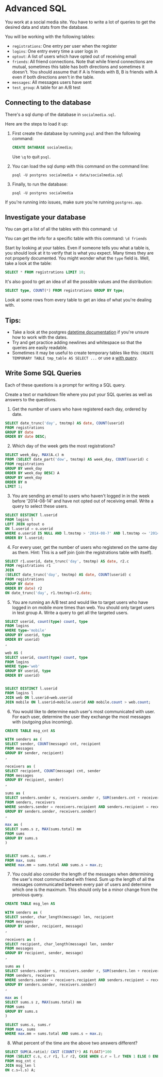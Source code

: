 # Advanced SQL

You work at a social media site. You have to write a lot of queries to get the desired data and stats from the database.

You will be working with the following tables:

* `registrations`: One entry per user when the register
* `logins`: One entry every time a user logs in
* `optout`: A list of users which have opted out of receiving email
* `friends`: All friend connections. Note that while friend connections are mutual, sometimes this table has both directions and sometimes it doesn't. You should assume that if A is friends with B, B is friends with A even if both directions aren't in the table.
* `messages`: All messages users have sent
* `test_group`: A table for an A/B test

## Connecting to the database

There's a sql dump of the database in `socialmedia.sql`.

Here are the steps to load it up:

1. First create the database by running `psql` and then the following command:

    ```sql
    CREATE DATABASE socialmedia;
    ```
    Use `\q` to quit `psql`.

2. You can load the sql dump with this command on the command line:

    ```shell
    psql -U postgres socialmedia < data/socialmedia.sql
    ```

3. Finally, to run the database:

    ```shell
    psql -U postgres socialmedia
    ```

If you're running into issues, make sure you're running `postgres.app`.


## Investigate your database

You can get a list of all the tables with this command: `\d`

You can get the info for a specific table with this command: `\d friends`

Start by looking at your tables. Even if someone tells you what a table is, you should look at it to verify that is what you expect. Many times they are not properly documented. You might wonder what the `type` field is. Well, take a look at the table:

```sql
SELECT * FROM registrations LIMIT 10;
```

It's also good to get an idea of all the possible values and the distribution:

```sql
SELECT type, COUNT(*) FROM registrations GROUP BY type;
```

Look at some rows from every table to get an idea of what you're dealing with.

## Tips:
* Take a look at the postgres [datetime documentation](http://www.postgresql.org/docs/8.4/static/datatype-datetime.html) if you're unsure how to work with the dates.
* Try and get practice adding newlines and whitespace so that the queries are easily readable.
* Sometimes it may be useful to create temporary tables like this: `CREATE TEMPORARY TABLE tmp_table AS SELECT ...` or use a [with query](http://www.postgresql.org/docs/9.1/static/queries-with.html).


## Write Some SQL Queries
Each of these questions is a prompt for writing a SQL query.

Create a text or markdown file where you put your SQL queries as well as answers to the questions.

1. Get the number of users who have registered each day, ordered by date.

```sql
SELECT date_trunc('day', tmstmp) AS date, COUNT(userid)
FROM registrations
GROUP BY date
ORDER BY date DESC;
```

2. Which day of the week gets the most registrations?

```sql
SELECT week_day, MAX(A.c) m
FROM (SELECT date_part('dow', tmstmp) AS week_day, COUNT(userid) c
FROM registrations
GROUP BY week_day
ORDER BY week_day DESC) A
GROUP BY week_day
ORDER BY m
LIMIT 1;
```

3. You are sending an email to users who haven't logged in in the week before '2014-08-14' and have not opted out of receiving email. Write a query to select these users.

```sql
SELECT DISTINCT l.userid
FROM logins l
LEFT JOIN optout o
ON l.userid = o.userid
WHERE o.userid IS NULL AND l.tmstmp > '2014-08-7' AND l.tmstmp <= '2014-08-14'
ORDER BY l.userid;
```

4. For every user, get the number of users who registered on the same day as them. Hint: This is a self join (join the registrations table with itself).

```sql
SELECT r1.userid, date_trunc('day', tmstmp) AS date, r2.c
FROM registrations r1
JOIN
(SELECT date_trunc('day', tmstmp) AS date, COUNT(userid) c
FROM registrations
GROUP BY date
ORDER BY date) r2
ON date_trunc('day', r1.tmstmp)=r2.date;
```

5. You are running an A/B test and would like to target users who have logged in on mobile more times than web. You should only target users in test group A. Write a query to get all the targeted users.

```sql
SELECT userid, count(type) count, type
FROM logins
WHERE type='mobile'
GROUP BY userid, type
ORDER BY userid)
,

web AS (
SELECT userid, count(type) count, type
FROM logins
WHERE type='web'
GROUP BY userid, type
ORDER BY userid)


SELECT DISTINCT l.userid
FROM logins l
JOIN web ON l.userid=web.userid
JOIN mobile ON l.userid=mobile.userid AND mobile.count > web.count;
```

6. You would like to determine each user's most communicated with user. For each user, determine the user they exchange the most messages with (outgoing plus incoming).

```sql
CREATE TABLE msg_cnt AS

WITH senders as (
SELECT sender, COUNT(message) cnt, recipient
FROM messages
GROUP BY sender, recipient)
,

receivers as (
SELECT recipient, COUNT(message) cnt, sender
FROM messages
GROUP BY recipient, sender)
,

sums as (
SELECT senders.sender s, receivers.sender r, SUM(senders.cnt + receivers.cnt) total
FROM senders, receivers
WHERE senders.sender = receivers.recipient AND senders.recipient = receivers.sender
GROUP BY senders.sender, receivers.sender)
,

max as (
SELECT sums.s z, MAX(sums.total) mm
FROM sums
GROUP BY sums.s
)


SELECT sums.s, sums.r
FROM max, sums
WHERE max.mm = sums.total AND sums.s = max.z;
```

7. You could also consider the length of the messages when determining the user's most communicated with friend. Sum up the length of all the messages communicated between every pair of users and determine which one is the maximum. This should only be a minor change from the previous query.

```sql
CREATE TABLE msg_len AS

WITH senders as (
SELECT sender, char_length(message) len, recipient
FROM messages
GROUP BY sender, recipient, message)
,

receivers as (
SELECT recipient, char_length(message) len, sender
FROM messages
GROUP BY recipient, sender, message)
,

sums as (
SELECT senders.sender s, receivers.sender r, SUM(senders.len + receivers.len) total
FROM senders, receivers
WHERE senders.sender = receivers.recipient AND senders.recipient = receivers.sender
GROUP BY senders.sender, receivers.sender)
,

max as (
SELECT sums.s z, MAX(sums.total) mm
FROM sums
GROUP BY sums.s
)

SELECT sums.s, sums.r
FROM max, sums
WHERE max.mm = sums.total AND sums.s = max.z;
```

8. What percent of the time are the above two answers different?

```sql
SELECT SUM(A.ratio)/ CAST (COUNT(*) AS FLOAT)*100
FROM (SELECT c.s, c.r r1, l.r r2, CASE WHEN c.r = l.r THEN 1 ELSE 0 END ratio
FROM msg_cnt c
JOIN msg_len l
ON c.s=l.s) A;
```
